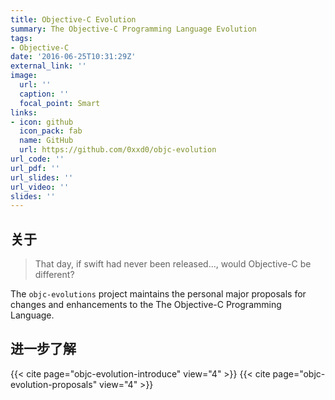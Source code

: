 ```yaml
---
title: Objective-C Evolution
summary: The Objective-C Programming Language Evolution
tags:
- Objective-C
date: '2016-06-25T10:31:29Z'
external_link: ''
image:
  url: ''
  caption: ''
  focal_point: Smart
links:
- icon: github
  icon_pack: fab
  name: GitHub
  url: https://github.com/0xxd0/objc-evolution
url_code: ''
url_pdf: ''
url_slides: ''
url_video: ''
slides: ''
---
```


## 关于

> That day, if swift had never been released..., would Objective-C be different?

The `objc-evolutions` project maintains the personal major proposals for changes and enhancements to the The Objective-C Programming Language.


## 进一步了解

{{< cite page="objc-evolution-introduce" view="4" >}}
{{< cite page="objc-evolution-proposals" view="4" >}}
